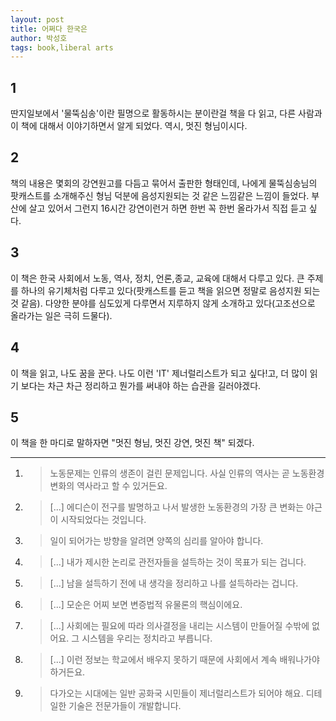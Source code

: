 ```yaml
---
layout: post
title: 어쩌다 한국은
author: 박성호
tags: book,liberal arts
---
```


## 1 
딴지일보에서 '물뚝심송'이란 필명으로 활동하시는 분이란걸 책을 다 읽고, 다른 사람과 이 책에 대해서 이야기하면서 알게 되었다. 역시, 멋진 형님이시다.

## 2
책의 내용은 몇회의 강연원고를 다듬고 묶어서 출판한 형태인데, 나에게 물뚝심송님의 팟캐스트를 소개해주신 형님 덕분에 음성지원되는 것 같은 느낌같은 느낌이 들었다. 부산에 살고 있어서 그런지 16시간 강연이런거 하면 한번 꼭 한번 올라가서 직접 듣고 싶다. 

## 3
이 책은 한국 사회에서 노동, 역사, 정치, 언론,종교, 교육에 대해서 다루고 있다. 큰 주제를 하나의 유기체처럼 다루고 있다(팟캐스트를 듣고 책을 읽으면 정말로 음성지원 되는 것 같음). 다양한 분야를 심도있게 다루면서 지루하지 않게 소개하고 있다(고조선으로 올라가는 일은 극히 드물다).

## 4
이 책을 읽고, 나도 꿈을 꾼다. 나도 이런 'IT' 제너럴리스트가 되고 싶다!고, 더 많이 읽기 보다는 차근 차근 정리하고 뭔가를 써내야 하는 습관을 길러야겠다.

## 5
이 책을 한 마디로 말하자면 "멋진 형님, 멋진 강연, 멋진 책" 되겠다.



----

1. > 노동문제는 인류의 생존이 걸린 문제입니다. 사실 인류의 역사는 곧 노동환경 변화의 역사라고 할 수 있거든요.

2. > [...] 에디슨이 전구를 발명하고 나서 발생한 노동환경의 가장 큰 변화는 야근이 시작되었다는 것입니다.

3. > 일이 되어가는 방향을 알려면 양쪽의 심리를 알아야 합니다.

4. > [...] 내가 제시한 논리로 관전자들을 설득하는 것이 목표가 되는 겁니다.

5. > [...] 남을 설득하기 전에 내 생각을 정리하고 나를 설득하라는 겁니다.

6. > [...] 모순은 어찌 보면 변증법적 유물론의 핵심이에요.

6. > [...] 사회에는 필요에 따라 의사결정을 내리는 시스템이 만들어질 수밖에 없어요. 그 시스템을 우리는 정치라고 부릅니다.

7. > [...] 이런 정보는 학교에서 배우지 못하기 때문에 사회에서 계속 배워나가야 하거든요.

8. > 다가오는 시대에는 일반 공화국 시민들이 제너럴리스트가 되어야 해요. 디테일한 기술은 전문가들이 개발합니다.


